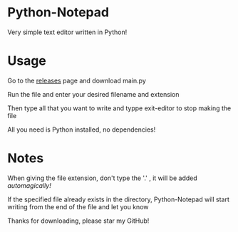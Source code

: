 # Python-Notepad
Very simple text editor written in Python!

# Usage
Go to the [releases](https://github.com/WilliamAfton-codes/Python-Notepad/releases) page and download main.py

Run the file and enter your desired filename and extension

Then type all that you want to write and typpe exit-editor to stop making the file

All you need is Python installed, no dependencies!

# Notes
When giving the file extension, don't type the '.' , it will be added _automagically!_

If the specified file already exists in the directory, Python-Notepad will start writing from the end of the file and let you know

Thanks for downloading, please star my GitHub!
